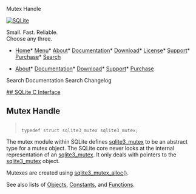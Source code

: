 




Mutex Handle




[![SQLite](../images/sqlite370_banner.gif)](../index.html)


Small. Fast. Reliable.  
Choose any three.


* [Home](../index.html)* [Menu](javascript:void(0))* [About](../about.html)* [Documentation](../docs.html)* [Download](../download.html)* [License](../copyright.html)* [Support](../support.html)* [Purchase](../prosupport.html)* [Search](javascript:void(0))




* [About](../about.html)* [Documentation](../docs.html)* [Download](../download.html)* [Support](../support.html)* [Purchase](../prosupport.html)






Search Documentation
Search Changelog









[## SQLite C Interface](../c3ref/intro.html)
## Mutex Handle




> ```
> 
> typedef struct sqlite3_mutex sqlite3_mutex;
> 
> ```



The mutex module within SQLite defines [sqlite3\_mutex](../c3ref/mutex.html) to be an
abstract type for a mutex object. The SQLite core never looks
at the internal representation of an [sqlite3\_mutex](../c3ref/mutex.html). It only
deals with pointers to the [sqlite3\_mutex](../c3ref/mutex.html) object.


Mutexes are created using [sqlite3\_mutex\_alloc()](../c3ref/mutex_alloc.html).


See also lists of
 [Objects](../c3ref/objlist.html),
 [Constants](../c3ref/constlist.html), and
 [Functions](../c3ref/funclist.html).


